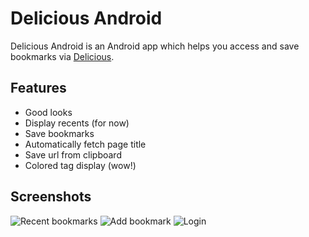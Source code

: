 Delicious Android
=================

Delicious Android is an Android app which helps you access and save bookmarks via [Delicious](http://www.delicious.com/).

Features
--------

* Good looks
* Display recents (for now)
* Save bookmarks
* Automatically fetch page title
* Save url from clipboard
* Colored tag display (wow!)

Screenshots
-----------
![Recent bookmarks](https://raw.github.com/lexs/android-delicious/master/screenshots/1.png)
![Add bookmark](https://raw.github.com/lexs/android-delicious/master/screenshots/2.png)
![Login](https://raw.github.com/lexs/android-delicious/master/screenshots/3.png)